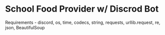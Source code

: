 # School Food Provider w/ Discrod Bot

Requirements - discord, os, time, codecs, string, requests, urllib.request, re, json, BeautifulSoup
